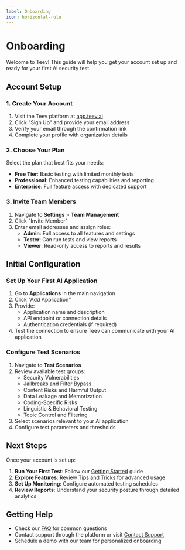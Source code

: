 ```yaml
---
label: Onboarding
icon: horizontal-rule
---
```


# Onboarding

Welcome to Teev! This guide will help you get your account set up and ready for your first AI security test.

## Account Setup

### 1. Create Your Account

1. Visit the Teev platform at [app.teev.ai](https://app.teev.ai)
2. Click "Sign Up" and provide your email address
3. Verify your email through the confirmation link
4. Complete your profile with organization details

### 2. Choose Your Plan

Select the plan that best fits your needs:

- **Free Tier**: Basic testing with limited monthly tests
- **Professional**: Enhanced testing capabilities and reporting
- **Enterprise**: Full feature access with dedicated support

### 3. Invite Team Members

1. Navigate to **Settings** > **Team Management**
2. Click "Invite Member"
3. Enter email addresses and assign roles:
   - **Admin**: Full access to all features and settings
   - **Tester**: Can run tests and view reports
   - **Viewer**: Read-only access to reports and results

## Initial Configuration

### Set Up Your First AI Application

1. Go to **Applications** in the main navigation
2. Click "Add Application"
3. Provide:
   - Application name and description
   - API endpoint or connection details
   - Authentication credentials (if required)
4. Test the connection to ensure Teev can communicate with your AI application

### Configure Test Scenarios

1. Navigate to **Test Scenarios**
2. Review available test groups:
   - Security Vulnerabilities
   - Jailbreaks and Filter Bypass
   - Content Risks and Harmful Output
   - Data Leakage and Memorization
   - Coding-Specific Risks
   - Linguistic & Behavioral Testing
   - Topic Control and Filtering
3. Select scenarios relevant to your AI application
4. Configure test parameters and thresholds

## Next Steps

Once your account is set up:

1. **Run Your First Test**: Follow our [Getting Started](getting-started.md) guide
2. **Explore Features**: Review [Tips and Tricks](tips-and-tricks.md) for advanced usage
3. **Set Up Monitoring**: Configure automated testing schedules
4. **Review Reports**: Understand your security posture through detailed analytics

## Getting Help

- Check our [FAQ](faqs.md) for common questions
- Contact support through the platform or visit [Contact Support](/troubleshooting/contact-support/)
- Schedule a demo with our team for personalized onboarding 